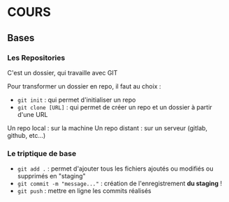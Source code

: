 # COURS

## Bases

### Les Repositories

C'est un dossier, qui travaille avec GIT

Pour transformer un dossier en repo, il faut au choix :

- ```git init``` : qui permet d'initialiser un repo
- ```git clone [URL]``` : qui permet de créer un repo et un dossier à partir d'une URL

Un repo local : sur la machine
Un repo distant : sur un serveur (gitlab, github, etc...)

### Le triptique de base

- ```git add .``` : permet d'ajouter tous les fichiers ajoutés ou modifiés ou supprimés en "staging"
- ```git commit -m "message..."``` : création de l'enregistrement **du staging** !
- ```git push``` : mettre en ligne les commits réalisés


